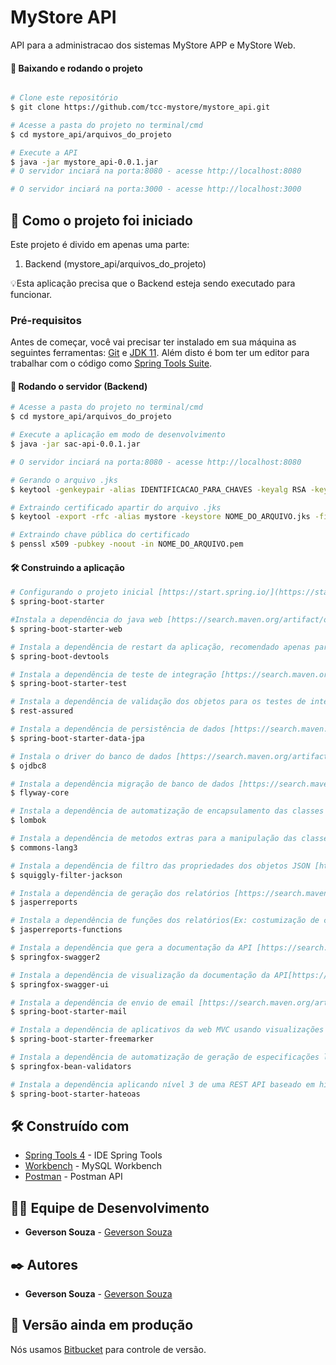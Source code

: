 # MyStore API
API para a administracao dos sistemas MyStore APP e MyStore Web.

#### 🧭 Baixando e rodando o projeto
```bash

# Clone este repositório
$ git clone https://github.com/tcc-mystore/mystore_api.git

# Acesse a pasta do projeto no terminal/cmd
$ cd mystore_api/arquivos_do_projeto

# Execute a API
$ java -jar mystore_api-0.0.1.jar
# O servidor inciará na porta:8080 - acesse http://localhost:8080 

# O servidor inciará na porta:3000 - acesse http://localhost:3000 

```

## 🚀 Como o projeto foi iniciado

Este projeto é divido em apenas uma parte:
1. Backend (mystore_api/arquivos_do_projeto) 

💡Esta aplicação precisa que o Backend esteja sendo executado para funcionar.

### Pré-requisitos

Antes de começar, você vai precisar ter instalado em sua máquina as seguintes ferramentas:
[Git](https://git-scm.com) e [JDK 11](https://www.oracle.com/br/java/technologies/javase-jdk11-downloads.html). 
Além disto é bom ter um editor para trabalhar com o código como [Spring Tools Suite](https://spring.io/tools).

#### 🎲 Rodando o servidor (Backend)

```bash
# Acesse a pasta do projeto no terminal/cmd
$ cd mystore_api/arquivos_do_projeto

# Execute a aplicação em modo de desenvolvimento
$ java -jar sac-api-0.0.1.jar

# O servidor inciará na porta:8080 - acesse http://localhost:8080 

# Gerando o arquivo .jks
$ keytool -genkeypair -alias IDENTIFICACAO_PARA_CHAVES -keyalg RSA -keypass SENHA_PAR_DE_CHAVES -keystore NONE_DO_ARQUIVO.jks -storepass SENHA_DO_ARQUIVO

# Extraindo certificado apartir do arquivo .jks
$ keytool -export -rfc -alias mystore -keystore NOME_DO_ARQUIVO.jks -file NOME_DO_ARQUIVO_A_SER_GERADO.pem

# Extraindo chave pública do certificado
$ penssl x509 -pubkey -noout -in NOME_DO_ARQUIVO.pem
```
#### 🛠️ Construindo a aplicação

```bash
# Configurando o projeto inicial [https://start.spring.io/](https://start.spring.io/).
$ spring-boot-starter

#Instala a dependência do java web [https://search.maven.org/artifact/org.springframework.boot/spring-boot-starter-web/2.2.2.RELEASE].
$ spring-boot-starter-web

# Instala a dependência de restart da aplicação, recomendado apenas para ambiente de desenvolvimento [https://search.maven.org/artifact/org.springframework.boot/spring-boot-devtools/2.2.2.RELEASE].
$ spring-boot-devtools

# Instala a dependência de teste de integração [https://search.maven.org/artifact/org.springframework.boot/spring-boot-starter-test/2.2.2.RELEASE].
$ spring-boot-starter-test

# Instala a dependência de validação dos objetos para os testes de integração [https://search.maven.org/artifact/org.modelmapper/modelmapper/2.3.0].
$ rest-assured

# Instala a dependência de persistência de dados [https://search.maven.org/artifact/org.springframework.boot/spring-boot-starter-data-jpa/2.2.2.RELEASE].
$ spring-boot-starter-data-jpa

# Instala o driver do banco de dados [https://search.maven.org/artifact/mysql/mysql-connector-java/8.0.21].
$ ojdbc8

# Instala a dependência migração de banco de dados [https://search.maven.org/artifact/org.flywaydb/flyway-core/6.0.8].
$ flyway-core

# Instala a dependência de automatização de encapsulamento das classes [https://search.maven.org/artifact/org.projectlombok/lombok/1.18.10].
$ lombok

# Instala a dependência de metodos extras para a manipulação das classes [https://search.maven.org/artifact/org.apache.commons/commons-lang3/3.9].
$ commons-lang3

# Instala a dependência de filtro das propriedades dos objetos JSON [https://search.maven.org/artifact/com.github.bohnman/squiggly-filter-jackson/1.3.18]
$ squiggly-filter-jackson

# Instala a dependência de geração dos relatórios [https://search.maven.org/artifact/net.sf.jasperreports/jasperreports/6.16.0].
$ jasperreports

# Instala a dependência de funções dos relatórios(Ex: costumização de campos) [https://search.maven.org/artifact/net.sf.jasperreports/jasperreports-functions/6.16.0].
$ jasperreports-functions

# Instala a dependência que gera a documentação da API [https://search.maven.org/artifact/io.springfox/springfox-swagger2/2.9.2].
$ springfox-swagger2

# Instala a dependência de visualização da documentação da API[https://search.maven.org/artifact/io.springfox/springfox-swagger-ui/2.9.2].
$ springfox-swagger-ui

# Instala a dependência de envio de email [https://search.maven.org/artifact/org.springframework.boot/spring-boot-starter-mail/2.2.2.RELEASE].
$ spring-boot-starter-mail

# Instala a dependência de aplicativos da web MVC usando visualizações FreeMarker (Usado no envio de email) [https://search.maven.org/artifact/org.springframework.boot/spring-boot-starter-freemarker/2.3.9.RELEASE].
$ spring-boot-starter-freemarker

# Instala a dependência de automatização de geração de especificações legíveis para APIs JSON [https://search.maven.org/artifact/io.springfox/springfox-bean-validators/2.9.2].
$ springfox-bean-validators

# Instala a dependência aplicando nível 3 de uma REST API baseado em hipermídia tornando a API RESTful [https://search.maven.org/artifact/org.springframework.boot/spring-boot-starter-hateoas/2.2.2.RELEASE].
$ spring-boot-starter-hateoas

```

## 🛠️ Construído com

* [Spring Tools 4](https://spring.io/tools) - IDE Spring Tools
* [Workbench](https://www.mysql.com/products/workbench/) - MySQL Workbench
* [Postman](https://www.postman.com/) - Postman API


## 👨‍💻 Equipe de Desenvolvimento

* **Geverson Souza** - [Geverson Souza](https://www.linkedin.com/in/srgeverson/)

## ✒️ Autores

* **Geverson Souza** - [Geverson Souza](https://www.linkedin.com/in/srgeverson/)

## 📌 Versão ainda em produção

Nós usamos [Bitbucket](https://bitbucket.org/) para controle de versão.